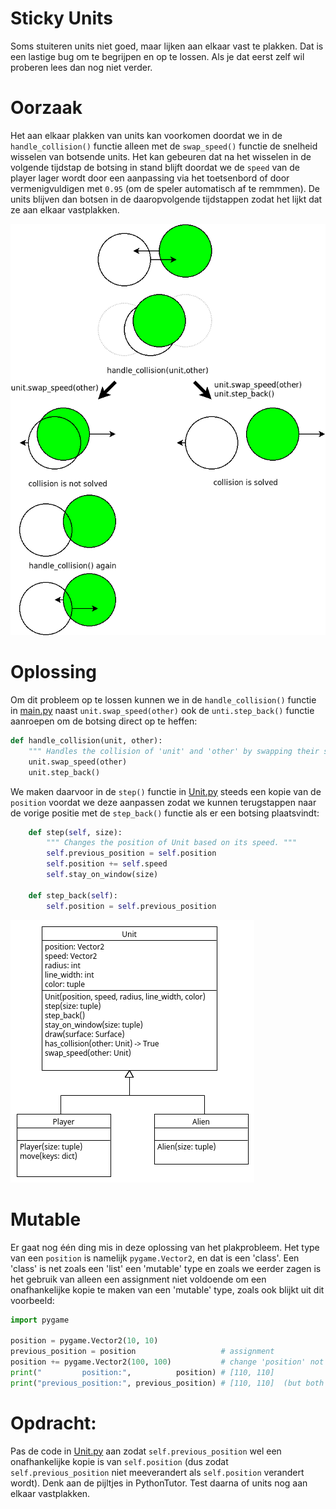 # Sticky Units

Soms stuiteren units niet goed, maar lijken aan elkaar vast te
plakken. Dat is een lastige bug om te begrijpen en op te lossen. Als
je dat eerst zelf wil proberen lees dan nog niet verder.

# Oorzaak 

Het aan elkaar plakken van units kan voorkomen doordat we in de
`handle_collision()` functie alleen met de `swap_speed()` functie de
snelheid wisselen van botsende units. Het kan gebeuren dat na het
wisselen in de volgende tijdstap de botsing in stand blijft doordat we
de `speed` van de player lager wordt door een aanpassing via het
toetsenbord of door vermenigvuldigen met `0.95` (om de speler
automatisch af te remmmen). De units blijven dan botsen in de
daaropvolgende tijdstappen zodat het lijkt dat ze aan elkaar
vastplakken.

![sticky_units_figure.png](sticky_units_figure.png)

# Oplossing

Om dit probleem op te lossen kunnen we in de `handle_collision()`
functie in [main.py](main.py) naast `unit.swap_speed(other)` ook de
`unti.step_back()` functie aanroepen om de botsing direct op te
heffen:

```python
def handle_collision(unit, other):
    """ Handles the collision of 'unit' and 'other' by swapping their speed. """ 
    unit.swap_speed(other)
    unit.step_back()
```

We maken daarvoor in de `step()` functie in [Unit.py](Unit.py) steeds
een kopie van de `position` voordat we deze aanpassen zodat we kunnen
terugstappen naar de vorige positie met de `step_back()` functie als
er een botsing plaatsvindt:

```python
    def step(self, size):
        """ Changes the position of Unit based on its speed. """
        self.previous_position = self.position
        self.position += self.speed
        self.stay_on_window(size)

    def step_back(self):
        self.position = self.previous_position
```

![sticky_units.png](sticky_units.png)

# Mutable

Er gaat nog één ding mis in deze oplossing van het plakprobleem. Het
type van een `position` is namelijk `pygame.Vector2`, en dat is een
'class'. Een 'class' is net zoals een 'list' een 'mutable' type en
zoals we eerder zagen is het gebruik van alleen een assignment niet
voldoende om een onafhankelijke kopie te maken van een 'mutable' type,
zoals ook blijkt uit dit voorbeeld:

```python
import pygame

position = pygame.Vector2(10, 10)
previous_position = position                   # assignment
position += pygame.Vector2(100, 100)           # change 'position' not 'previous_position'
print("         position:",          position) # [110, 110]
print("previous_position:", previous_position) # [110, 110]  (but both are changed)
```

# Opdracht:

Pas de code in [Unit.py](Unit.py) aan zodat `self.previous_position`
wel een onafhankelijke kopie is van `self.position` (dus zodat
`self.previous_position` niet meeverandert als `self.position`
verandert wordt). Denk aan de pijltjes in PythonTutor. Test daarna of
units nog aan elkaar vastplakken.
